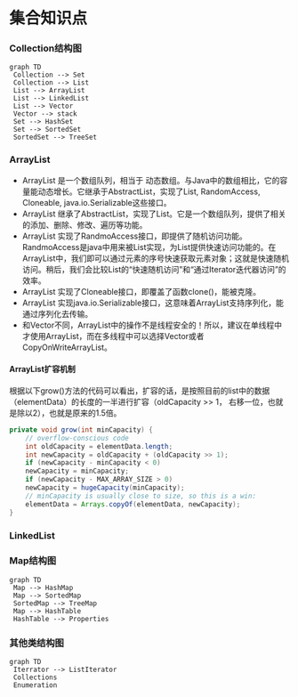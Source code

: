 # 集合知识点
### Collection结构图
```mermaid
graph TD
 Collection --> Set
 Collection --> List
 List --> ArrayList
 List --> LinkedList
 List --> Vector 
 Vector --> stack
 Set --> HashSet
 Set --> SortedSet
 SortedSet --> TreeSet
```
### ArrayList
- ArrayList 是一个数组队列，相当于 动态数组。与Java中的数组相比，它的容量能动态增长。它继承于AbstractList，实现了List, RandomAccess, Cloneable, java.io.Serializable这些接口。
- ArrayList 继承了AbstractList，实现了List。它是一个数组队列，提供了相关的添加、删除、修改、遍历等功能。
- ArrayList 实现了RandmoAccess接口，即提供了随机访问功能。RandmoAccess是java中用来被List实现，为List提供快速访问功能的。在ArrayList中，我们即可以通过元素的序号快速获取元素对象；这就是快速随机访问。稍后，我们会比较List的“快速随机访问”和“通过Iterator迭代器访问”的效率。
- ArrayList 实现了Cloneable接口，即覆盖了函数clone()，能被克隆。
- ArrayList 实现java.io.Serializable接口，这意味着ArrayList支持序列化，能通过序列化去传输。
- 和Vector不同，ArrayList中的操作不是线程安全的！所以，建议在单线程中才使用ArrayList，而在多线程中可以选择Vector或者CopyOnWriteArrayList。

#### ArrayList扩容机制
根据以下grow()方法的代码可以看出，扩容的话，是按照目前的list中的数据（elementData）的长度的一半进行扩容（oldCapacity >> 1， 右移一位，也就是除以2），也就是原来的1.5倍。
```java
private void grow(int minCapacity) {
    // overflow-conscious code
    int oldCapacity = elementData.length;
    int newCapacity = oldCapacity + (oldCapacity >> 1);
    if (newCapacity - minCapacity < 0)
    newCapacity = minCapacity;
    if (newCapacity - MAX_ARRAY_SIZE > 0)
    newCapacity = hugeCapacity(minCapacity);
    // minCapacity is usually close to size, so this is a win:
    elementData = Arrays.copyOf(elementData, newCapacity);
}
```
### LinkedList

### Map结构图
```mermaid
graph TD
 Map --> HashMap
 Map --> SortedMap
 SortedMap --> TreeMap
 Map --> HashTable
 HashTable --> Properties
```

### 其他类结构图
```mermaid
graph TD
 Iterrator --> ListIterator
 Collections
 Enumeration
```

